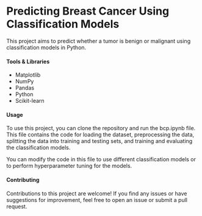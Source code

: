 # Predicting Breast Cancer Using Classification Models

This project aims to predict whether a tumor is benign or malignant using classification models in Python.

#### Tools & Libraries

- Matplotlib
- NumPy
- Pandas
- Python 
- Scikit-learn

#### Usage
To use this project, you can clone the repository and run the bcp.ipynb file. This file contains the code for loading the dataset, preprocessing the data, splitting the data into training and testing sets, and training and evaluating the classification models.

You can modify the code in this file to use different classification models or to perform hyperparameter tuning for the models.

#### Contributing
Contributions to this project are welcome! If you find any issues or have suggestions for improvement, feel free to open an issue or submit a pull request.
